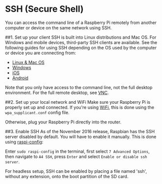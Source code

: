 # SSH (Secure Shell)

You can access the command line of a Raspberry Pi remotely from another computer or device on the same network using SSH.

##1. Set up your client
SSH is built into Linux distributions and Mac OS. For Windows and mobile devices, third-party SSH clients are available. See the following guides for using SSH depending on the OS used by the computer or device you are connecting from:

- [Linux & Mac OS](unix.md)
- [Windows](windows.md)
- [iOS](ios.md)
- [Android](android.md)

Note that you only have access to the command line, not the full desktop environment. For the full remote desktop, see [VNC](../vnc/README.md).

##2. Set up your local network and WiFi
Make sure your Raspberry Pi is properly set up and connected. If you're using [WiFi](../../configuration/wireless/wireless-cli.md), this is done using the `wpa_supplicant.conf` config file. 

Otherwise, plug your Raspberry Pi directly into the router.

##3. Enable SSH
As of the November 2016 release, Raspbian has the SSH server disabled by default. You will have to enable it manually. This is done using [raspi-config](../../configuration/raspi-config.md):

Enter `sudo raspi-config` in the terminal, first select `7 Advanced Options`, then navigate to `A4 SSH`, press `Enter` and select `Enable or disable ssh server`.

For headless setup, SSH can be enabled by placing a file named 'ssh', without any extension, onto the boot partition of the SD card.
